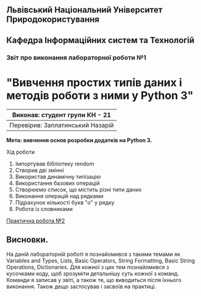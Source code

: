 ## Львівський Національний Університет Природокористування

## Кафедра Інформаційних систем та Технологій

### Звіт про виконання лабораторної роботи №1

# "Вивчення простих типів даних і методів роботи з ними у Python 3"

| Виконав: студент групи КН - 21   |
| -------------------------------- |
| Перевірив: Заплатинський Назарій |

**Мета: вивчення основ розробки додатків на Python 3.**

Хід роботи

1. Імпортував бібліотеку rendom
2. Створив дві змінні
3. Використав динамічну типізацію
4. Використання базових операцій
5. Створюємо список, що містить різні типи даних
6. Виконання операцій над рядками
7. Підрахунок кількості букв "о" у рядку
8. Робота із словниками

[Практична робота №2](./script.py)

## Висновки.

На даній лабораторній роботі я познайомився з такими темами як Variables and Types, Lists, Basic Operators, String Formatting, Basic String Operations, Dictionaries. Для кожної з цих тем познайомився з кусочками коду, щоб зрозуміти детальнішу суть кожної з команд. Команди я записав у звіті, а також те, що виводиться після їхнього виконання. Також дещо застосував і засвоїв на практиці.
